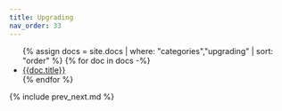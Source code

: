 ```yaml
---
title: Upgrading
nav_order: 33
---
```


<ul>
{% assign docs = site.docs | where: "categories","upgrading" | sort: "order" %}
{% for doc in docs -%}
  <li><a href='{{doc.url}}'>{{doc.title}}</a></li>
{% endfor %}
</ul>

{% include prev_next.md %}